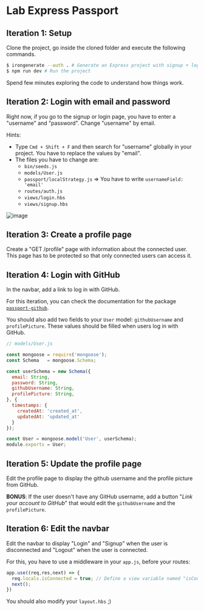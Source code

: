 # Lab Express Passport

## Iteration 1: Setup

Clone the project, go inside the cloned folder and execute the following commands.

```sh
$ irongenerate --auth . # Generate an Express project with signup + login configured in the current folder
$ npm run dev # Run the project
```

Spend few minutes exploring the code to understand how things work.


## Iteration 2: Login with email and password

Right now, if you go to the signup or login page, you have to enter a "username" and "password". Change "username" by email.

Hints:
- Type `Cmd + Shift + F` and then search for "username" globally in your project. You have to replace the values by "email".
- The files you have to change are:
  - `bin/seeds.js`
  - `models/User.js`
  - `passport/localStrategy.js` => You have to write `usernameField: 'email'`
  - `routes/auth.js`
  - `views/login.hbs`
  - `views/signup.hbs`
  
![image](https://user-images.githubusercontent.com/5306791/60470897-1aac4d00-9c5a-11e9-82b6-a6fca0be5d7e.png)

  
  
## Iteration 3: Create a profile page
  
Create a "GET /profile" page with information about the connected user. This page has to be protected so that only connected users can access it.

## Iteration 4: Login with GitHub

In the navbar, add a link to log in with GitHub.

For this iteration, you can check the documentation for the package [`passport-github`](http://www.passportjs.org/packages/passport-github/).

You should also add two fields to your `User` model: `githubUsername` and `profilePicture`. These values should be filled when users log in with GitHub.

```js
// models/User.js

const mongoose = require('mongoose');
const Schema   = mongoose.Schema;

const userSchema = new Schema({
  email: String,
  password: String,
  githubUsername: String,
  profilePicture: String, 
}, {
  timestamps: {
    createdAt: 'created_at',
    updatedAt: 'updated_at'
  }
});

const User = mongoose.model('User', userSchema);
module.exports = User;
```

## Iteration 5: Update the profile page

Edit the profile page to display the github username and the profile picture from GitHub.

**BONUS**: If the user doesn't have any GitHub username, add a button "*Link your account to GitHub*" that would edit the `githubUsername` and the `profilePicture`.


## Iteration 6: Edit the navbar

Edit the navbar to display "Login" and "Signup" when the user is disconnected and "Logout" when the user is connected.

For this, you have to use a middleware in your `app.js`, before your routes:
```js
app.use((req,res,next) => {
  req.locals.isConnected = true; // Define a view variable named "isConnected"
  next();
})
```

You should also modify your `layout.hbs` ;)
